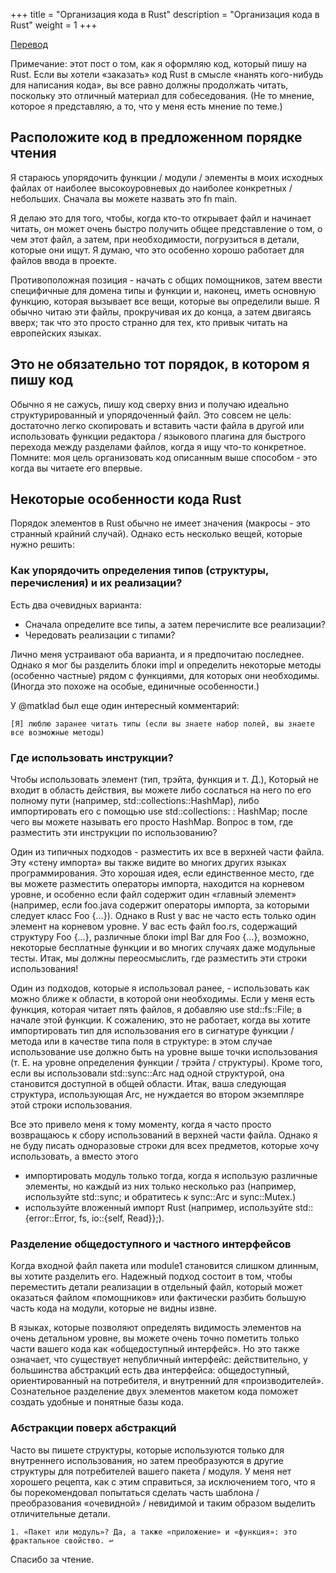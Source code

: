 +++
title = "Организация кода в Rust"
description = "Организация кода в Rust"
weight = 1
+++

[Перевод](https://deterministic.space/how-to-order-rust-code.html)

Примечание: этот пост о том, как я оформляю код, который пишу на Rust. Если вы хотели «заказать» код Rust в смысле «нанять кого-нибудь для написания кода», вы все равно должны продолжать читать, поскольку это отличный материал для собеседования. (Не то мнение, которое я представляю, а то, что у меня есть мнение по теме.)

## Расположите код в предложенном порядке чтения

Я стараюсь упорядочить функции / модули / элементы в моих исходных файлах от наиболее высокоуровневых до наиболее конкретных / небольших. Сначала вы можете назвать это fn main.

Я делаю это для того, чтобы, когда кто-то открывает файл и начинает читать, он может очень быстро получить общее представление о том, о чем этот файл, а затем, при необходимости, погрузиться в детали, которые они ищут. Я думаю, что это особенно хорошо работает для файлов ввода в проекте.

Противоположная позиция - начать с общих помощников, затем ввести специфичные для домена типы и функции и, наконец, иметь основную функцию, которая вызывает все вещи, которые вы определили выше. Я обычно читаю эти файлы, прокручивая их до конца, а затем двигаясь вверх; так что это просто странно для тех, кто привык читать на европейских языках.

## Это не обязательно тот порядок, в котором я пишу код

Обычно я не сажусь, пишу код сверху вниз и получаю идеально структурированный и упорядоченный файл. Это совсем не цель: достаточно легко скопировать и вставить части файла в другой или использовать функции редактора / языкового плагина для быстрого перехода между разделами файлов, когда я ищу что-то конкретное. Помните: моя цель организовать код описанным выше способом - это когда вы читаете его впервые.

## Некоторые особенности кода Rust

Порядок элементов в Rust обычно не имеет значения (макросы - это странный крайний случай). Однако есть несколько вещей, которые нужно решить:

### Как упорядочить определения типов (структуры, перечисления) и их реализации?

Есть два очевидных варианта:

- Сначала определите все типы, а затем перечислите все реализации?
- Чередовать реализации с типами?

Лично меня устраивают оба варианта, и я предпочитаю последнее. Однако я мог бы разделить блоки impl и определить некоторые методы (особенно частные) рядом с функциями, для которых они необходимы. (Иногда это похоже на особые, единичные особенности.)

У @matklad был еще один интересный комментарий:

    [Я] люблю заранее читать типы (если вы знаете набор полей, вы знаете все возможные методы)

### Где использовать инструкции?

Чтобы использовать элемент (тип, трэйта, функция и т. Д.), Который не входит в область действия, вы можете либо сослаться на него по его полному пути (например, std::collections::HashMap), либо импортировать его с помощью use std::collections: : HashMap; после чего вы можете называть его просто HashMap. Вопрос в том, где разместить эти инструкции по использованию?

Один из типичных подходов - разместить их все в верхней части файла. Эту «стену импорта» вы также видите во многих других языках программирования. Это хорошая идея, если единственное место, где вы можете разместить операторы импорта, находится на корневом уровне, и особенно если файл содержит один «главный элемент» (например, если foo.java содержит операторы импорта, за которыми следует класс Foo {…}). Однако в Rust у вас не часто есть только один элемент на корневом уровне. У вас есть файл foo.rs, содержащий структуру Foo {…}, различные блоки impl Bar для Foo {…}, возможно, некоторые бесплатные функции и во многих случаях даже модульные тесты. Итак, мы должны переосмыслить, где разместить эти строки использования! 

Один из подходов, которые я использовал ранее, - использовать как можно ближе к области, в которой они необходимы. Если у меня есть функция, которая читает пять файлов, я добавляю use std::fs::File; в начале этой функции. К сожалению, это не работает, когда вы хотите импортировать тип для использования его в сигнатуре функции / метода или в качестве типа поля в структуре: в этом случае использование use должно быть на уровне выше точки использования (т. Е. на уровне определения функции / трэйта / структуры). Кроме того, если вы использовали std::sync::Arc над одной структурой, она становится доступной в общей области. Итак, ваша следующая структура, использующая Arc, не нуждается во втором экземпляре этой строки использования.

Все это привело меня к тому моменту, когда я часто просто возвращаюсь к сбору использований в верхней части файла. Однако я не буду писать одноразовые строки для всех предметов, которые хочу использовать, а вместо этого

- импортировать модуль только тогда, когда я использую различные элементы, но каждый из них только несколько раз (например, используйте std::sync; и обратитесь к sync::Arc и sync::Mutex.)
- используйте вложенный импорт Rust (например, используйте std::{error::Error, fs, io::{self, Read}};).

### Разделение общедоступного и частного интерфейсов

Когда входной файл пакета или module1 становится слишком длинным, вы хотите разделить его. Надежный подход состоит в том, чтобы переместить детали реализации в отдельный файл, который может оказаться файлом «помощников» или фактически разбить большую часть кода на модули, которые не видны извне.

В языках, которые позволяют определять видимость элементов на очень детальном уровне, вы можете очень точно пометить только части вашего кода как «общедоступный интерфейс». Но это также означает, что существует непубличный интерфейс: действительно, у большинства абстракций есть два интерфейса: общедоступный, ориентированный на потребителя, и внутренний для «производителей». Сознательное разделение двух элементов макетом кода поможет создать удобные и понятные базы кода.

### Абстракции поверх абстракций

Часто вы пишете структуры, которые используются только для внутреннего использования, но затем преобразуются в другие структуры для потребителей вашего пакета / модуля. У меня нет хорошего рецепта, как с этим справиться, за исключением того, что я бы порекомендовал попытаться сделать часть шаблона / преобразования «очевидной» / невидимой и таким образом выделить отличительные детали.

    1. «Пакет или модуль»? Да, а также «приложение» и «функция»: это фрактальное свойство. ↩

Спасибо за чтение.